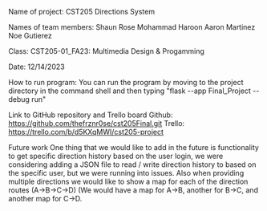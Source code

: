 Name of project:
CST205 Directions System

Names of team members:
Shaun Rose
Mohammad Haroon
Aaron Martinez
Noe Gutierez

Class:
CST205-01_FA23: Multimedia Design & Progamming

Date:
12/14/2023

How to run program:
You can run the program by moving to the project directory in the command shell and then typing "flask --app Final_Project --debug run"

Link to GitHub repository and Trello board
Github: https://github.com/thefrznr0se/cst205Final.git
Trello: https://trello.com/b/d5KXqMWI/cst205-project
	
Future work
One thing that we would like to add in the future is functionality to get specific direction history based on the user login, we were considering adding a JSON file to read / write direction history to based on the specific user, but we were running into issues. Also when providing multiple directions we would like to show a map for each of the direction routes (A->B->C->D) (We would have a map for A->B, another for B->C, and another map for C->D. 
